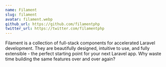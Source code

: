 ```yaml
---
name: Filament
slug: filament
avatar: filament.webp
github_url: https://github.com/filamentphp
twitter_url: https://twitter.com/filamentphp
---
```


Filament is a collection of full-stack components for accelerated Laravel development. They are beautifully designed, intuitive to use, and fully extensible - the perfect starting point for your next Laravel app. Why waste time building the same features over and over again?
